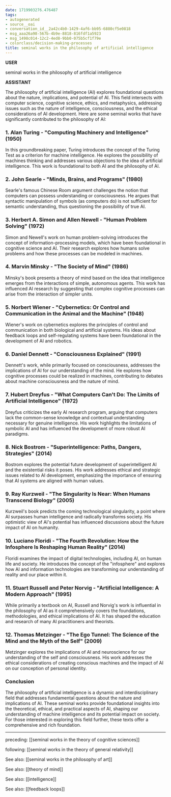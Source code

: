 ```yaml
---
date: 1719903276.476487
tags:
- autogenerated
- source__oai
- conversation_id__2a42c4b0-1429-4af6-bb95-6880cf5e0818
- msg_aaa26a98-567b-4b9e-8818-816fdf1a5923
- msg_1498c014-12c2-4ed8-9bb0-075b5cf1f79e
- colorclass/decision-making-processes
title: seminal works in the philosophy of artificial intelligence
---
```


**USER**

seminal works in the philosophy of artificial intelligence


**ASSISTANT**

The philosophy of artificial intelligence (AI) explores foundational questions about the nature, implications, and potential of AI. This field intersects with computer science, cognitive science, ethics, and metaphysics, addressing issues such as the nature of intelligence, consciousness, and the ethical considerations of AI development. Here are some seminal works that have significantly contributed to the philosophy of AI:

### 1. **Alan Turing - "Computing Machinery and Intelligence" (1950)**
In this groundbreaking paper, Turing introduces the concept of the Turing Test as a criterion for machine intelligence. He explores the possibility of machines thinking and addresses various objections to the idea of artificial intelligence. This work is foundational to both AI and the philosophy of AI.

### 2. **John Searle - "Minds, Brains, and Programs" (1980)**
Searle's famous Chinese Room argument challenges the notion that computers can possess understanding or consciousness. He argues that syntactic manipulation of symbols (as computers do) is not sufficient for semantic understanding, thus questioning the possibility of true AI.

### 3. **Herbert A. Simon and Allen Newell - "Human Problem Solving" (1972)**
Simon and Newell's work on human problem-solving introduces the concept of information-processing models, which have been foundational in cognitive science and AI. Their research explores how humans solve problems and how these processes can be modeled in machines.

### 4. **Marvin Minsky - "The Society of Mind" (1986)**
Minsky's book presents a theory of mind based on the idea that intelligence emerges from the interactions of simple, autonomous agents. This work has influenced AI research by suggesting that complex cognitive processes can arise from the interaction of simpler units.

### 5. **Norbert Wiener - "Cybernetics: Or Control and Communication in the Animal and the Machine" (1948)**
Wiener's work on cybernetics explores the principles of control and communication in both biological and artificial systems. His ideas about feedback loops and self-regulating systems have been foundational in the development of AI and robotics.

### 6. **Daniel Dennett - "Consciousness Explained" (1991)**
Dennett's work, while primarily focused on consciousness, addresses the implications of AI for our understanding of the mind. He explores how cognitive processes could be realized in machines, contributing to debates about machine consciousness and the nature of mind.

### 7. **Hubert Dreyfus - "What Computers Can't Do: The Limits of Artificial Intelligence" (1972)**
Dreyfus criticizes the early AI research program, arguing that computers lack the common-sense knowledge and contextual understanding necessary for genuine intelligence. His work highlights the limitations of symbolic AI and has influenced the development of more robust AI paradigms.

### 8. **Nick Bostrom - "Superintelligence: Paths, Dangers, Strategies" (2014)**
Bostrom explores the potential future development of superintelligent AI and the existential risks it poses. His work addresses ethical and strategic issues related to AI development, emphasizing the importance of ensuring that AI systems are aligned with human values.

### 9. **Ray Kurzweil - "The Singularity Is Near: When Humans Transcend Biology" (2005)**
Kurzweil's book predicts the coming technological singularity, a point where AI surpasses human intelligence and radically transforms society. His optimistic view of AI's potential has influenced discussions about the future impact of AI on humanity.

### 10. **Luciano Floridi - "The Fourth Revolution: How the Infosphere Is Reshaping Human Reality" (2014)**
Floridi examines the impact of digital technologies, including AI, on human life and society. He introduces the concept of the "infosphere" and explores how AI and information technologies are transforming our understanding of reality and our place within it.

### 11. **Stuart Russell and Peter Norvig - "Artificial Intelligence: A Modern Approach" (1995)**
While primarily a textbook on AI, Russell and Norvig's work is influential in the philosophy of AI as it comprehensively covers the foundations, methodologies, and ethical implications of AI. It has shaped the education and research of many AI practitioners and theorists.

### 12. **Thomas Metzinger - "The Ego Tunnel: The Science of the Mind and the Myth of the Self" (2009)**
Metzinger explores the implications of AI and neuroscience for our understanding of the self and consciousness. His work addresses the ethical considerations of creating conscious machines and the impact of AI on our conception of personal identity.

### Conclusion

The philosophy of artificial intelligence is a dynamic and interdisciplinary field that addresses fundamental questions about the nature and implications of AI. These seminal works provide foundational insights into the theoretical, ethical, and practical aspects of AI, shaping our understanding of machine intelligence and its potential impact on society. For those interested in exploring this field further, these texts offer a comprehensive and rich foundation.


---

preceding: [[seminal works in the theory of cognitive sciences]]  


following: [[seminal works in the theory of general relativity]]

See also: [[seminal works in the philosophy of art]]


See also: [[theory of mind]]


See also: [[intelligence]]


See also: [[feedback loops]]